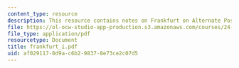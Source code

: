 ```yaml
---
content_type: resource
description: This resource contains notes on Frankfurt on Alternate Possibilities.
file: https://ol-ocw-studio-app-production.s3.amazonaws.com/courses/24-221-metaphysics-free-will-fall-2004/af0291170d9ac6b298378e73ce2c07d5_frankfurt_i.pdf
file_type: application/pdf
resourcetype: Document
title: frankfurt_i.pdf
uid: af029117-0d9a-c6b2-9837-8e73ce2c07d5
---
```

